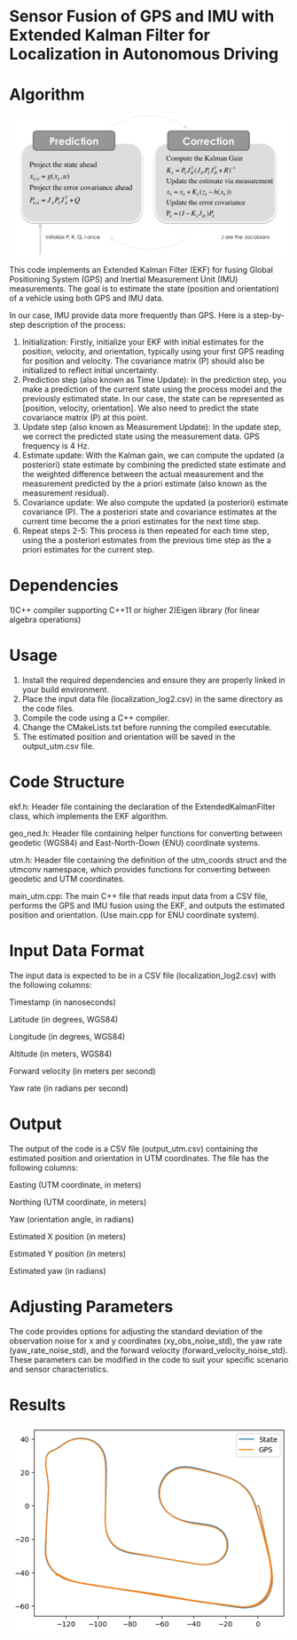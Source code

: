 # Sensor Fusion of GPS and IMU with Extended Kalman Filter for Localization in Autonomous Driving
# Algorithm
![alt text](https://github.com/Janudis/EKF_GPS_IMU/blob/master/Extended-Kalman-Filter-Step.png)

This code implements an Extended Kalman Filter (EKF) for fusing Global Positioning System (GPS) and Inertial Measurement Unit (IMU) measurements. The goal is to estimate the state (position and orientation) of a vehicle using both GPS and IMU data.

In our case, IMU provide data more frequently than GPS. Here is a step-by-step description of the process:
1) Initialization: Firstly, initialize your EKF with initial estimates for the position, velocity, and orientation, typically using your first GPS reading for position and velocity. The covariance matrix (P) should also be initialized to reflect initial uncertainty.
2) Prediction step (also known as Time Update): In the prediction step, you make a prediction of the current state using the process model and the previously estimated state. In our case, the state can be represented as [position, velocity, orientation]. We also need to predict the state covariance matrix (P) at this point.
3) Update step (also known as Measurement Update): In the update step, we correct the predicted state using the measurement data. GPS frequency is 4 Hz.
4) Estimate update: With the Kalman gain, we can compute the updated (a posteriori) state estimate by combining the predicted state estimate and the weighted difference between the actual measurement and the measurement predicted by the a priori estimate (also known as the measurement residual).  
5) Covariance update: We also compute the updated (a posteriori) estimate covariance (P). The a posteriori state and covariance estimates at the current time become the a priori estimates for the next time step.
6) Repeat steps 2-5: This process is then repeated for each time step, using the a posteriori estimates from the previous time step as the a priori estimates for the current step.  

# Dependencies
1)C++ compiler supporting C++11 or higher
2)Eigen library (for linear algebra operations)

# Usage
1) Install the required dependencies and ensure they are properly linked in your build environment.
2) Place the input data file (localization_log2.csv) in the same directory as the code files.
3) Compile the code using a C++ compiler.
4) Change the CMakeLists.txt before running the compiled executable.
5) The estimated position and orientation will be saved in the output_utm.csv file.

# Code Structure
ekf.h: Header file containing the declaration of the ExtendedKalmanFilter class, which implements the EKF algorithm.

geo_ned.h: Header file containing helper functions for converting between geodetic (WGS84) and East-North-Down (ENU) coordinate systems.

utm.h: Header file containing the definition of the utm_coords struct and the utmconv namespace, which provides functions for converting between geodetic and UTM coordinates.

main_utm.cpp: The main C++ file that reads input data from a CSV file, performs the GPS and IMU fusion using the EKF, and outputs the estimated position and orientation. (Use main.cpp for ENU coordinate system).

# Input Data Format
The input data is expected to be in a CSV file (localization_log2.csv) with the following columns:

Timestamp (in nanoseconds)

Latitude (in degrees, WGS84)

Longitude (in degrees, WGS84)

Altitude (in meters, WGS84)

Forward velocity (in meters per second)

Yaw rate (in radians per second)

# Output
The output of the code is a CSV file (output_utm.csv) containing the estimated position and orientation in UTM coordinates. The file has the following columns:

Easting (UTM coordinate, in meters)

Northing (UTM coordinate, in meters)

Yaw (orientation angle, in radians)

Estimated X position (in meters)

Estimated Y position (in meters)

Estimated yaw (in radians)

# Adjusting Parameters
The code provides options for adjusting the standard deviation of the observation noise for x and y coordinates (xy_obs_noise_std), the yaw rate (yaw_rate_noise_std), and the forward velocity (forward_velocity_noise_std). These parameters can be modified in the code to suit your specific scenario and sensor characteristics.

# Results
![alt text](https://github.com/Janudis/EKF_GPS_IMU/blob/master/output_final.png)


